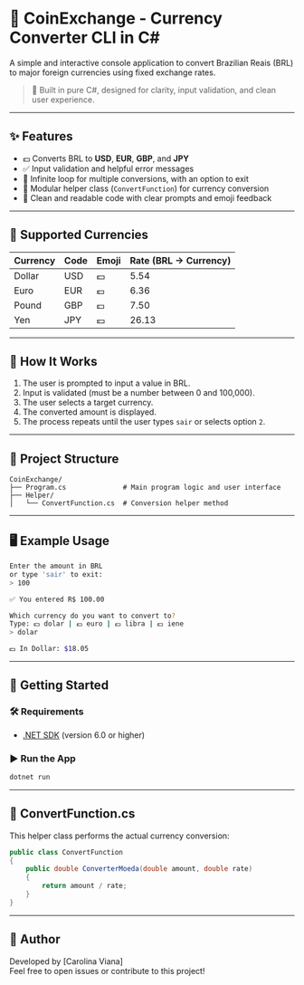 # 💱 CoinExchange - Currency Converter CLI in C#

A simple and interactive console application to convert Brazilian Reais (BRL) to major foreign currencies using fixed exchange rates.

> 📌 Built in pure C#, designed for clarity, input validation, and clean user experience.

---

## ✨ Features

- 💵 Converts BRL to **USD**, **EUR**, **GBP**, and **JPY**
- ✅ Input validation and helpful error messages
- 🔄 Infinite loop for multiple conversions, with an option to exit
- 🧠 Modular helper class (`ConvertFunction`) for currency conversion
- 🧼 Clean and readable code with clear prompts and emoji feedback

---

## 💸 Supported Currencies

| Currency | Code  | Emoji | Rate (BRL → Currency) |
|----------|-------|-------|------------------------|
| Dollar   | USD   | 💵    | 5.54                   |
| Euro     | EUR   | 💶    | 6.36                   |
| Pound    | GBP   | 💷    | 7.50                   |
| Yen      | JPY   | 💴    | 26.13                  |

---

## 🧠 How It Works

1. The user is prompted to input a value in BRL.
2. Input is validated (must be a number between 0 and 100,000).
3. The user selects a target currency.
4. The converted amount is displayed.
5. The process repeats until the user types `sair` or selects option `2`.

---

## 🧱 Project Structure

```
CoinExchange/
├── Program.cs              # Main program logic and user interface
├── Helper/
│   └── ConvertFunction.cs  # Conversion helper method
```

---

## 🖥️ Example Usage

```bash
Enter the amount in BRL 
or type 'sair' to exit:
> 100

✅ You entered R$ 100.00

Which currency do you want to convert to?
Type: 💵 dolar | 💶 euro | 💷 libra | 💴 iene
> dolar

💵 In Dollar: $18.05
```

---

## 🚀 Getting Started

### 🛠 Requirements

- [.NET SDK](https://dotnet.microsoft.com/download) (version 6.0 or higher)

### ▶️ Run the App

```bash
dotnet run
```

---

## 🔧 ConvertFunction.cs

This helper class performs the actual currency conversion:

```csharp
public class ConvertFunction
{
    public double ConverterMoeda(double amount, double rate)
    {
        return amount / rate;
    }
}
```

---


## 👤 Author

Developed by [Carolina Viana]  
Feel free to open issues or contribute to this project!
